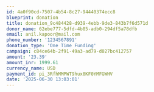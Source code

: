```yaml
---
id: 4a0f90cd-7507-4b54-8c27-94440374ecc8
blueprint: donation
title: donation_9c484428-d939-4ebb-9de3-843b7f6d571d
donor_name: 62ebe777-5dfd-4b85-adb0-294df5a78dfb
email: anil.kapoor@mail.com
phone_number: '1234567891'
donation_type: 'One Time Funding'
campaign: c84ce64b-2f91-49a3-ad79-d027bc412757
amount: '23.39'
amount_inr: 1999.61
currency_name: USD
payment_id: pi_3RfhMMPWT9hux0KF0YMFGWHV
date: '2025-06-30 13:03:01'
---
```

